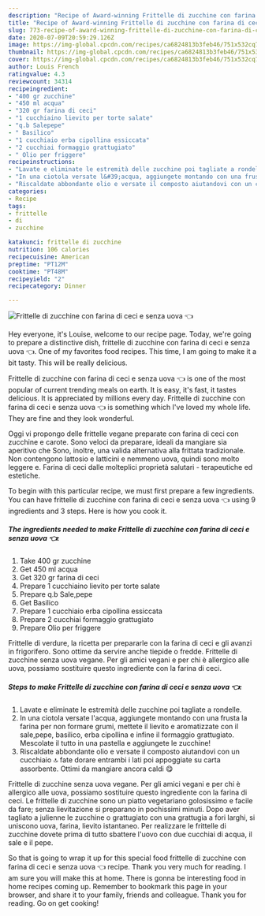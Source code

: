 ```yaml
---
description: "Recipe of Award-winning Frittelle di zucchine con farina di ceci e senza uova 👈"
title: "Recipe of Award-winning Frittelle di zucchine con farina di ceci e senza uova 👈"
slug: 773-recipe-of-award-winning-frittelle-di-zucchine-con-farina-di-ceci-e-senza-uova
date: 2020-07-09T20:59:29.126Z
image: https://img-global.cpcdn.com/recipes/ca6824813b3feb46/751x532cq70/frittelle-di-zucchine-con-farina-di-ceci-e-senza-uova-👈-recipe-main-photo.jpg
thumbnail: https://img-global.cpcdn.com/recipes/ca6824813b3feb46/751x532cq70/frittelle-di-zucchine-con-farina-di-ceci-e-senza-uova-👈-recipe-main-photo.jpg
cover: https://img-global.cpcdn.com/recipes/ca6824813b3feb46/751x532cq70/frittelle-di-zucchine-con-farina-di-ceci-e-senza-uova-👈-recipe-main-photo.jpg
author: Louis French
ratingvalue: 4.3
reviewcount: 34314
recipeingredient:
- "400 gr zucchine"
- "450 ml acqua"
- "320 gr farina di ceci"
- "1 cucchiaino lievito per torte salate"
- "q.b Salepepe"
- " Basilico"
- "1 cucchiaio erba cipollina essiccata"
- "2 cucchiai formaggio grattugiato"
- " Olio per friggere"
recipeinstructions:
- "Lavate e eliminate le estremità delle zucchine poi tagliate a rondelle."
- "In una ciotola versate l&#39;acqua, aggiungete montando con una frusta la farina per non formare grumi, mettete il lievito e aromatizzate con il sale,pepe, basilico, erba cipollina e infine il formaggio grattugiato. Mescolate il tutto in una pastella e aggiungete le zucchine!"
- "Riscaldate abbondante olio e versate il composto aiutandovi con un cucchiaio 🔝 fate dorare entrambi i lati poi appoggiate su carta assorbente. Ottimi da mangiare ancora caldi 😋"
categories:
- Recipe
tags:
- frittelle
- di
- zucchine

katakunci: frittelle di zucchine 
nutrition: 106 calories
recipecuisine: American
preptime: "PT12M"
cooktime: "PT48M"
recipeyield: "2"
recipecategory: Dinner

---
```



![Frittelle di zucchine con farina di ceci e senza uova 👈](https://img-global.cpcdn.com/recipes/ca6824813b3feb46/751x532cq70/frittelle-di-zucchine-con-farina-di-ceci-e-senza-uova-👈-recipe-main-photo.jpg)

Hey everyone, it's Louise, welcome to our recipe page. Today, we're going to prepare a distinctive dish, frittelle di zucchine con farina di ceci e senza uova 👈. One of my favorites food recipes. This time, I am going to make it a bit tasty. This will be really delicious.

Frittelle di zucchine con farina di ceci e senza uova 👈 is one of the most popular of current trending meals on earth. It is easy, it's fast, it tastes delicious. It is appreciated by millions every day. Frittelle di zucchine con farina di ceci e senza uova 👈 is something which I've loved my whole life. They are fine and they look wonderful.

Oggi vi propongo delle frittelle vegane preparate con farina di ceci con zucchine e carote. Sono veloci da preparare, ideali da mangiare sia aperitivo che Sono, inoltre, una valida alternativa alla frittata tradizionale. Non contengono lattosio e latticini e nemmeno uova, quindi sono molto leggere e. Farina di ceci dalle molteplici proprietà salutari - terapeutiche ed estetiche.


To begin with this particular recipe, we must first prepare a few ingredients. You can have frittelle di zucchine con farina di ceci e senza uova 👈 using 9 ingredients and 3 steps. Here is how you cook it.

<!--inarticleads1-->

##### The ingredients needed to make Frittelle di zucchine con farina di ceci e senza uova 👈:

1. Take 400 gr zucchine
1. Get 450 ml acqua
1. Get 320 gr farina di ceci
1. Prepare 1 cucchiaino lievito per torte salate
1. Prepare q.b Sale,pepe
1. Get  Basilico
1. Prepare 1 cucchiaio erba cipollina essiccata
1. Prepare 2 cucchiai formaggio grattugiato
1. Prepare  Olio per friggere


Frittelle di verdure, la ricetta per prepararle con la farina di ceci e gli avanzi in frigorifero. Sono ottime da servire anche tiepide o fredde. Frittelle di zucchine senza uova vegane. Per gli amici vegani e per chi è allergico alle uova, possiamo sostituire questo ingrediente con la farina di ceci. 

<!--inarticleads2-->

##### Steps to make Frittelle di zucchine con farina di ceci e senza uova 👈:

1. Lavate e eliminate le estremità delle zucchine poi tagliate a rondelle.
1. In una ciotola versate l&#39;acqua, aggiungete montando con una frusta la farina per non formare grumi, mettete il lievito e aromatizzate con il sale,pepe, basilico, erba cipollina e infine il formaggio grattugiato. Mescolate il tutto in una pastella e aggiungete le zucchine!
1. Riscaldate abbondante olio e versate il composto aiutandovi con un cucchiaio 🔝 fate dorare entrambi i lati poi appoggiate su carta assorbente. Ottimi da mangiare ancora caldi 😋


Frittelle di zucchine senza uova vegane. Per gli amici vegani e per chi è allergico alle uova, possiamo sostituire questo ingrediente con la farina di ceci. Le frittelle di zucchine sono un piatto vegetariano golosissimo e facile da fare; senza lievitazione si preparano in pochissimi minuti. Dopo aver tagliato a julienne le zucchine o grattugiato con una grattugia a fori larghi, si uniscono uova, farina, lievito istantaneo. Per realizzare le frittelle di zucchine dovete prima di tutto sbattere l&#39;uovo con due cucchiai di acqua, il sale e il pepe. 

So that is going to wrap it up for this special food frittelle di zucchine con farina di ceci e senza uova 👈 recipe. Thank you very much for reading. I am sure you will make this at home. There is gonna be interesting food in home recipes coming up. Remember to bookmark this page in your browser, and share it to your family, friends and colleague. Thank you for reading. Go on get cooking!
